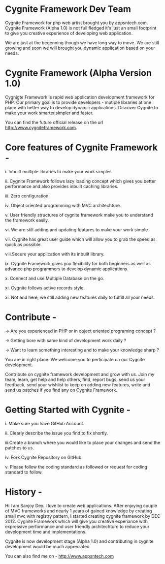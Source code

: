 Cygnite Framework Dev Team
==========================
Cygnite Framework for php web artist brought you by appsntech.com. Cygnite Framework (Alpha 1.0) is 
not full fledged it's just an small footprint to give you creative experience of developing web application.

We are just at the begenning though we have long way to move. We are still growing and soon we will brought you dynamic application based on your needs.


Cygnite Framework (Alpha Version 1.0)
===================================== 

Cygnigte Framework is rapid web application development framework for PHP. Our primary goal is to provide developers - mutiple libraries
at one place with better way to develop dynamic applications. Discover Cygnite to make your work smarter,simpler and faster.

You can find the future official release on the url http://www.cygniteframework.com. 

Core features of Cygnite Framework -
==================================

i. Inbuilt multiple libraries to make your work simpler.

ii. Cygnite Framework follows lazy loading concept which gives you better performance and also provides inbuilt caching libraries.

iii. Zero configuration.

iv. Object oriented programming with MVC architechture.

v. User friendly structures of cygnite framework make you to understand the framework easily.

vi. We are still adding and updating features to make your work simple.

vii. Cygnite has great user guide which will allow you to grab the speed as quick as possible.

viii.Secure your application with its inbuilt library.

ix. Cygnite Framework gives you flexibility for both beginners as well as advance php programmers to develop dynamic applications.

x. Connect and use Multiple Database on the go.

xi. Cygnite follows active records style.

xi. Not end here, we still adding new features daily to fulfill all your needs.


Contribute -
========

-> Are you experienced in PHP or in object oriented programing concept ? 

-> Getting bore with same kind of development work daily ?

-> Want to learn something interesting and to make your knowledge sharp ?

You are in right place. We welcome you to perticipate on our Cygnite development. 

Contribute on cygnite framework development and grow with us. Join my team, learn, get help and help others, find, report
bugs, send us your feedback, send your wishlist to keep on adding new features, write and send us patches if you find any 
on Cygnite Framework. 


Getting Started with Cygnite -
============================
i.  Make sure you have GitHub Account.

ii. Clearly describe the issue you find to fix shortly.

iii.Create a branch where you would like to place your changes and send the patches to us.

iv. Fork Cygnite Repository on GitHub.

v. Please follow the coding standard as followed or request for coding standard to follow. 


History -
=======
Hi I am Sanjoy Dey. I love to create web applications. After enjoying couple of MVC frameworks and nearly 1 years of gained knowledge by creating small mvc with registry pattern, 
I started creating cygnite framework by DEC 2012. Cygnite Framework which will give you creative experiance with expressive performance and user friendly architechture to 
reduce your development time and implementations.

Cygnite is now development stage (Alpha 1.0) and contributing in cygnite development would be much appreciated.

You can also find me on - http://www.appsntech.com







